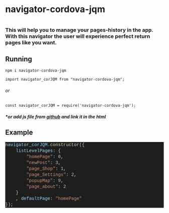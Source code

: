<h1>navigator-cordova-jqm<h1>

<h3>This will help you to manage your pages-history in the app.
  With this navigator the user will experience perfect return pages like you want.</h3>

<h2>Running</h2>
<pre>
<code>npm i navigator-cordova-jqm</code>
</pre>

<pre><code>import navigator_corJQM from "navigator-cordova-jqm";</code></pre>
 <h6>or</h6>
 <pre><code>const navigator_corJQM = require('navigator-cordova-jqm');</code></pre>
 <h5>*or add js file from <a href="https://github.com/orchoban/cordova-jqm-navigator">github</a> and link it in the html</h6>
<p></p>

<h2>Example</h2>
<div style="color: rgb(212, 212, 212);background-color: rgb(30, 30, 30);font-family: Consolas, &quot;Courier New&quot;, monospace;font-size: 14px;line-height: 19px;white-space: pre;" dir="ltr"><div><span style="color: rgb(156, 220, 254);">navigator_corJQM</span>.<span style="color: rgb(220, 220, 170);">constructor</span>({</div><div>    <span style="color: rgb(156, 220, 254);">listLevelPages:</span> {</div><div>        <span style="color: rgb(206, 145, 120);">"homePage"</span><span style="color: rgb(156, 220, 254);">:</span> <span style="color: rgb(181, 206, 168);">0</span>,</div><div>        <span style="color: rgb(206, 145, 120);">"newPost"</span><span style="color: rgb(156, 220, 254);">:</span> <span style="color: rgb(181, 206, 168);">3</span>,</div><div>        <span style="color: rgb(206, 145, 120);">"page_Shop"</span><span style="color: rgb(156, 220, 254);">:</span> <span style="color: rgb(181, 206, 168);">1</span>,</div><div>        <span style="color: rgb(206, 145, 120);">"page_Settings"</span><span style="color: rgb(156, 220, 254);">:</span> <span style="color: rgb(181, 206, 168);">2</span>,</div><div>        <span style="color: rgb(206, 145, 120);">"popupMap"</span><span style="color: rgb(156, 220, 254);">:</span> <span style="color: rgb(181, 206, 168);">9</span>,</div><div>        <span style="color: rgb(206, 145, 120);">"page_about"</span><span style="color: rgb(156, 220, 254);">:</span> <span style="color: rgb(181, 206, 168);">2</span></div><div>    }</div><div>    , <span style="color: rgb(156, 220, 254);">defaultPage:</span> <span style="color: rgb(206, 145, 120);">"homePage"</span></div><div>});</div></div>

